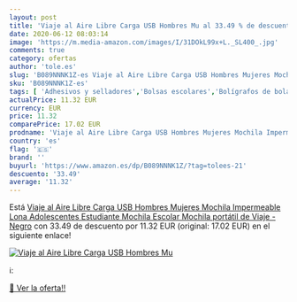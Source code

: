 ```yaml
---
layout: post
title: 'Viaje al Aire Libre Carga USB Hombres Mu al 33.49 % de descuento'
date: 2020-06-12 08:03:14
image: 'https://m.media-amazon.com/images/I/31DOkL99x+L._SL400_.jpg'
comments: true
category: ofertas
author: 'tole.es'
slug: 'B089NNNK1Z-es Viaje al Aire Libre Carga USB Hombres Mujeres Mochila...'
sku: 'B089NNNK1Z-es'
tags: [ 'Adhesivos y selladores','Bolsas escolares','Bolígrafos de bola','Bolígrafos y recambios','Bolígrafos, lápices y útiles de escritura','Bricolaje y herramientas','Compuestos de modelado para escultura','Costura y manualidades','Equipaje','Escultura','Ferretería','Hogar y cocina','Mochilas, estuches y sets escolares','Oficina y papelería','Pegamentos instantáneos', ]
actualPrice: 11.32 EUR
currency: EUR
price: 11.32
comparePrice: 17.02 EUR
prodname: 'Viaje al Aire Libre Carga USB Hombres Mujeres Mochila Impermeable Lona Adolescentes Estudiante Mochila Escolar Mochila portátil de Viaje - Negro'
country: 'es'
flag: '🇪🇸'
brand: ''
buyurl: 'https://www.amazon.es/dp/B089NNNK1Z/?tag=tolees-21'
descuento: '33.49'
average: '11.32'
---
```


Está [Viaje al Aire Libre Carga USB Hombres Mujeres Mochila Impermeable Lona Adolescentes Estudiante Mochila Escolar Mochila portátil de Viaje - Negro](https://www.amazon.es/dp/B089NNNK1Z/?tag=tolees-21) con 33.49 de descuento por 11.32 EUR (original: 17.02 EUR) en el siguiente enlace!

[![Viaje al Aire Libre Carga USB Hombres Mu](https://m.media-amazon.com/images/I/31DOkL99x+L._SL400_.jpg)](https://www.amazon.es/dp/B089NNNK1Z/?tag=tolees-21)

ℹ️:


[🛒 Ver la oferta!!](https://www.amazon.es/dp/B089NNNK1Z/?tag=tolees-21)
